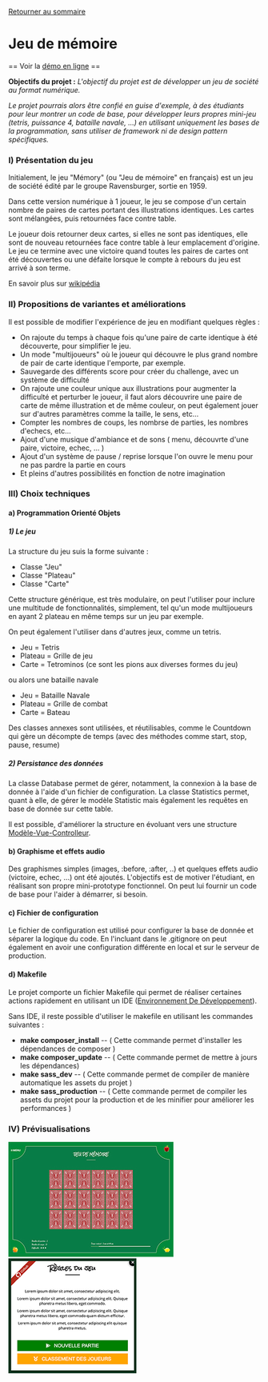 [Retourner au sommaire](https://github.com/wmalbos/wmalbos/blob/main/README.md)

# Jeu de mémoire

== Voir la [démo en ligne](https://games.wmalbos.fr/memory) ==

**Objectifs du projet :** _L'objectif du projet est de développer un jeu de société au format numérique._ 

_Le projet pourrais alors être confié en guise d'exemple, à des étudiants pour leur montrer un code de base, pour développer leurs propres mini-jeu (tetris, puissance 4, bataille navale, ...) en utilisant uniquement les bases de la programmation, sans utiliser de framework ni de design pattern spécifiques._

### I) Présentation du jeu

Initialement, le jeu "Mémory" (ou "Jeu de mémoire" en français) est un jeu de société édité par le groupe Ravensburger, sortie en 1959.

Dans cette version numérique à 1 joueur, le jeu se compose d'un certain nombre de paires de cartes portant des illustrations identiques. Les cartes sont mélangées, puis retournées face contre table.

Le joueur dois retourner deux cartes, si elles ne sont pas identiques, elle sont de nouveau retournées face contre table à leur emplacement d'origine. Le jeu ce termine avec une victoire quand toutes les paires de cartes ont été découvertes ou une défaite lorsque le compte à rebours du jeu est arrivé à son terme. 

En savoir plus sur [wikipédia](https://fr.wikipedia.org/wiki/Memory_(jeu))

### II) Propositions de variantes et améliorations

Il est possible de modifier l'expérience de jeu en modifiant quelques règles : 

- On rajoute du temps à chaque fois qu'une paire de carte identique à été découverte, pour simplifier le jeu.
- Un mode "multijoueurs" où le joueur qui découvre le plus grand nombre de pair de carte identique l'emporte, par exemple.
- Sauvegarde des différents score pour créer du challenge, avec un système de difficulté
- On rajoute une couleur unique aux illustrations pour augmenter la difficulté et perturber le joueur, il faut alors découvrire une paire de carte de même illustration et de même couleur, on peut également jouer sur d'autres paramètres comme la taille, le sens, etc...
- Compter les nombres de coups, les nombrse de parties, les nombres d'echecs, etc...
- Ajout d'une musique d'ambiance et de sons ( menu, découvrte d'une paire, victoire, echec, ... )
- Ajout d'un système de pause / reprise lorsque l'on ouvre le menu pour ne pas pardre la partie en cours
- Et pleins d'autres possibilités en fonction de notre imagination

### III) Choix techniques

#### a) Programmation Orienté Objets
##### 1) Le jeu

La structure du jeu suis la forme suivante : 
- Classe "Jeu"
- Classe "Plateau"
- Classe "Carte"

Cette structure générique, est très modulaire, on peut l'utiliser pour inclure une multitude de fonctionnalités, simplement, tel qu'un mode multijoueurs en ayant 2 plateau en même temps sur un jeu par exemple. 

On peut également l'utiliser dans d'autres jeux, comme un tetris. 
- Jeu = Tetris
- Plateau = Grille de jeu
- Carte = Tetrominos (ce sont les pions aux diverses formes du jeu)

ou alors une bataille navale
- Jeu = Bataille Navale
- Plateau = Grille de combat
- Carte = Bateau

Des classes annexes sont utilisées, et réutilisables, comme le Countdown qui gère un décompte de temps (avec des méthodes comme start, stop, pause, resume) 

##### 2) Persistance des données
La classe Database permet de gérer, notamment, la connexion à la base de donnée à l'aide d'un fichier de configuration. 
La classe Statistics permet, quant à elle, de gérer le modèle Statistic mais également les requêtes en base de donnée sur cette table. 

Il est possible, d'améliorer la structure en évoluant vers une structure [Modèle-Vue-Controlleur](https://fr.wikipedia.org/wiki/Mod%C3%A8le-vue-contr%C3%B4leur).

#### b) Graphisme et effets audio
Des graphismes simples (images, :before, :after, ..) et quelques effets audio (victoire, echec, ...) ont été ajoutés. L'objectifs est de motiver l'étudiant, en réalisant son propre mini-prototype fonctionnel. On peut lui fournir un code de base pour l'aider à démarrer, si besoin.

#### c) Fichier de configuration
Le fichier de configuration est utilisé pour configurer la base de donnée et séparer la logique du code. En l'incluant dans le .gitignore on peut également en avoir une configuration différente en local et sur le serveur de production.

#### d) Makefile
Le projet comporte un fichier Makefile qui permet de réaliser certaines actions rapidement en utilisant un IDE ([Environnement De Développement](https://fr.wikipedia.org/wiki/Environnement_de_d%C3%A9veloppement)). 

Sans IDE, il reste possible d'utiliser le makefile en utilisant les commandes suivantes : 

- **make composer_install** -- ( Cette commande permet d'installer les dépendances de composer )
- **make composer_update** -- ( Cette commande permet de mettre à jours les dépendances)
- **make sass_dev** -- ( Cette commande permet de compiler de manière automatique les assets du projet )
- **make sass_production** -- ( Cette commande permet de compiler les assets du projet pour la production et de les minifier pour améliorer les performances )

### IV) Prévisualisations

<p float="center">
<img width="330" src="./docs/screen_1.jpg">
<img width="256" src="./docs/screen_2.jpg">
</p>
